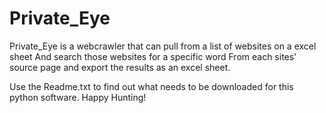 # Private_Eye

Private_Eye is a webcrawler that can pull from a list of websites on a excel sheet
And search those websites for a specific word 
From each sites' source page and export the results as an excel sheet.

Use the Readme.txt to find out what needs to be downloaded for this python software.
Happy Hunting!
